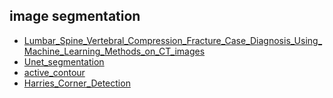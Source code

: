 

## image segmentation
* [Lumbar_Spine_Vertebral_Compression_Fracture_Case_Diagnosis_Using_Machine_Learning_Methods_on_CT_images](https://ieeexplore.ieee.org/document/8786036)
* [Unet_segmentation](https://github.com/milesial/Pytorch-UNet)
* [active_contour](https://scikit-image.org/docs/dev/api/skimage.segmentation.html#skimage.segmentation.active_contour)
* [Harries_Corner_Detection](https://docs.opencv.org/master/dc/d0d/tutorial_py_features_harris.html)